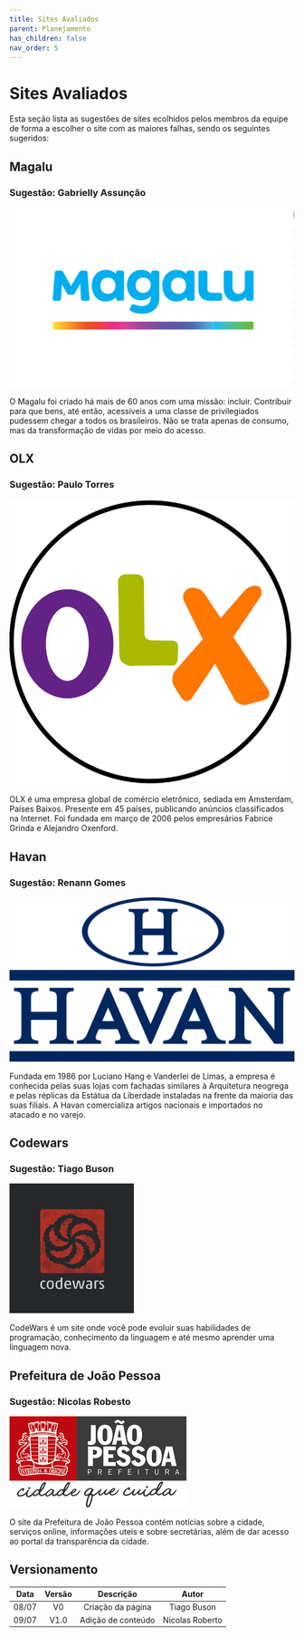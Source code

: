 ```yaml
---
title: Sites Avaliados
parent: Planejamento
has_children: false
nav_order: 5
---
```


# Sites Avaliados


Esta seção lista as sugestões de sites ecolhidos pelos membros da equipe de forma a escolher o site com as maiores falhas, sendo os seguintes sugeridos:

## Magalu
### Sugestão: Gabrielly Assunção
![Magalu](../imagens/magalu_logo.png)

O Magalu foi criado há mais de 60 anos com uma missão: incluir. Contribuir para que bens, até então, acessíveis a uma classe de privilegiados pudessem chegar a todos os brasileiros. Não se trata apenas de consumo, mas da transformação de vidas por meio do acesso.

## OLX
### Sugestão: Paulo Torres
![OLX](../imagens/olx_logo.png)

OLX é uma empresa global de comércio eletrônico, sediada em Amsterdam, Países Baixos. Presente em 45 países, publicando anúncios classificados na Internet. Foi fundada em março de 2006 pelos empresários Fabrice Grinda e Alejandro Oxenford.

## Havan
### Sugestão: Renann Gomes
![Havan](../imagens/havan_logo.png)

Fundada em 1986 por Luciano Hang e Vanderlei de Limas, a empresa é conhecida pelas suas lojas com fachadas similares à Arquitetura neogrega e pelas réplicas da Estátua da Liberdade instaladas na frente da maioria das suas filiais. A Havan comercializa artigos nacionais e importados no atacado e no varejo. 

## Codewars
### Sugestão: Tiago Buson
![Codewars](../imagens/codewars_logo.jpg)

CodeWars é um site onde você pode evoluir suas habilidades de programação, conhecimento da linguagem e até mesmo aprender uma linguagem nova.

## Prefeitura de João Pessoa
### Sugestão: Nicolas Robesto
![JoaoPessoa](../imagens/joao_pessoa_logo.png)

O site da Prefeitura de João Pessoa contém notícias sobre a cidade, serviços online, informações uteis e sobre secretárias, além de dar acesso ao portal da transparência da cidade.

## Versionamento

| Data  | Versão |     Descrição     |    Autor    |
|:-----:|:------:|:-----------------:|:-----------:|
| 08/07 |   V0   | Criação da página | Tiago Buson |
| 09/07 |   V1.0   | Adição de conteúdo | Nicolas Roberto |